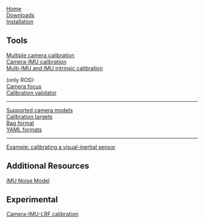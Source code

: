 [Home](home)<br>
[Downloads](downloads)<br>
[Installation](installation)<br>

Tools
---
[Multiple camera calibration](multiple-camera-calibration)<br>
[Camera-IMU calibration](camera-imu-calibration)<br>
[Multi-IMU and IMU intrinsic calibration](Multi-IMU-and-IMU-intrinsic-calibration)<br>

(only ROS):<br>
[Camera focus](camera-focus)<br>
[Calibration validator](calibration-validator)<br>

---
[Supported camera models](supported-models)<br>
[Calibration targets](calibration-targets)<br>
[Bag format](bag-format)<br>
[YAML formats](yaml-formats)<br>

---
[Example: calibrating a visual-inertial sensor](calibrating-the-vi-sensor)<br>

Additional Resources<br>
---
[IMU Noise Model](IMU-Noise-Model)<br>

Experimental
---
[Camera-IMU-LRF calibration](Camera-IMU-LRF-calibration)<br>
